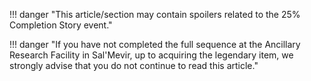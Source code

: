 !!! danger "This article/section may contain spoilers related to the 25% Completion Story event." 

!!! danger "If you have not completed the full sequence at the Ancillary Research Facility in Sal'Mevir, up to acquiring the legendary item, we strongly advise that you do not continue to read this article."
